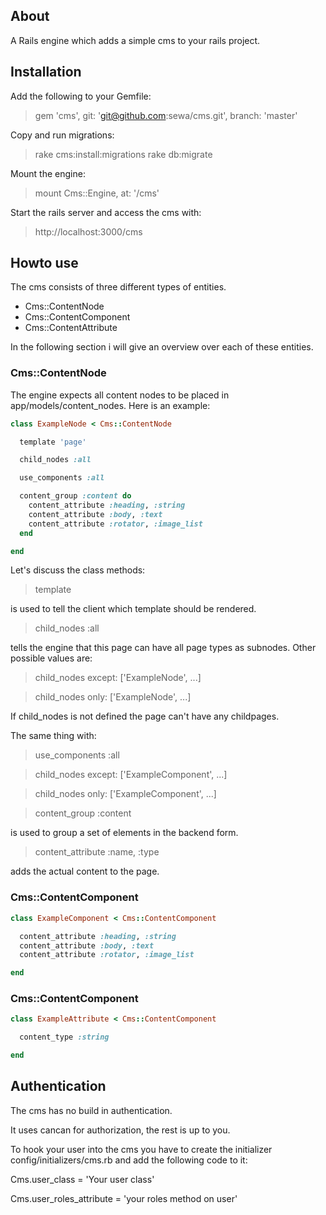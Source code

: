 ## About 

A Rails engine which adds a simple cms to your rails project.

## Installation

Add the following to your Gemfile:

> gem 'cms', git: 'git@github.com:sewa/cms.git', branch: 'master'

Copy and run migrations:

> rake cms:install:migrations
> rake db:migrate

Mount the engine:

> mount Cms::Engine, at: '/cms'

Start the rails server and access the cms with:

> http://localhost:3000/cms

## Howto use

The cms consists of three different types of entities.

* Cms::ContentNode
* Cms::ContentComponent
* Cms::ContentAttribute

In the following section i will give an overview over each of these entities.

### Cms::ContentNode

The engine expects all content nodes to be placed in app/models/content_nodes.
Here is an example:

```ruby
class ExampleNode < Cms::ContentNode

  template 'page'

  child_nodes :all

  use_components :all

  content_group :content do
    content_attribute :heading, :string
    content_attribute :body, :text
    content_attribute :rotator, :image_list
  end

end
```

Let's discuss the class methods:

> template

is used to tell the client which template should be rendered.

> child_nodes :all

tells the engine that this page can have all page types as subnodes.
Other possible values are:

> child_nodes except: ['ExampleNode', ...]

> child_nodes only: ['ExampleNode', ...]

If child_nodes is not defined the page can't have any childpages.

The same thing with:

> use_components :all

> child_nodes except: ['ExampleComponent', ...]

> child_nodes only: ['ExampleComponent', ...]

> content_group :content

is used to group a set of elements in the backend form.

> content_attribute :name, :type

adds the actual content to the page.

### Cms::ContentComponent

```ruby
class ExampleComponent < Cms::ContentComponent

  content_attribute :heading, :string
  content_attribute :body, :text
  content_attribute :rotator, :image_list

end
```

### Cms::ContentComponent

```ruby
class ExampleAttribute < Cms::ContentComponent

  content_type :string

end
```

## Authentication

The cms has no build in authentication.

It uses cancan for authorization, the rest is up to you.

To hook your user into the cms you have to create the initializer config/initializers/cms.rb
and add the following code to it:

Cms.user_class = 'Your user class'

Cms.user_roles_attribute = 'your roles method on user'